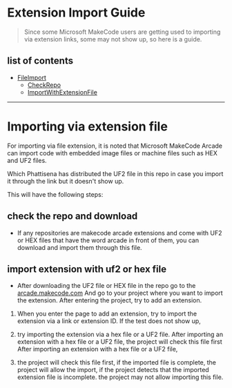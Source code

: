 # Extension Import Guide 

> Since some Microsoft MakeCode users are getting
> used to importing via extension links,
> some may not show up, so here is a guide.

## list of contents

* [FileImport](#Importing-via-extension-file)
  - [CheckRepo](#check-the-repo-and-download)
  - [ImportWithExtensionFile](#import-extension-with-uf2-or-hex-file)

---

# Importing via extension file

For importing via file extension,
it is noted that Microsoft MakeCode Arcade
can import code with embedded image files or
machine files such as HEX and UF2 files.

Which Phattisena has distributed
the UF2 file in this repo in case
you import it through the link but
it doesn't show up.

This will have the following steps:

## check the repo and download

* If any repositories are makecode arcade extensions
  and come with UF2 or HEX files that have
  the word arcade in front of them,
  you can download and import them through this file.

## import extension with uf2 or hex file

* After downloading the UF2 file or HEX file in the repo
  go to the [arcade.makecode.com](https://www.arcade.makecode.com)
  And go to your project where you want to import the extension.
  After entering the project, try to add an extension.

1. When you enter the page to add an extension,
   try to import the extension via a link or extension ID.
   If the test does not show up,

2. try importing the extension via a hex file or a UF2 file.
   After importing an extension with a hex file or a UF2 file,
   the project will check this file first
   After importing an extension with a hex file or a UF2 file,
  
3. the project will check this file first, if the imported file is complete,
   the project will allow the import,
   if the project detects that the imported extension file is incomplete.
   the project may not allow importing this file.

   
